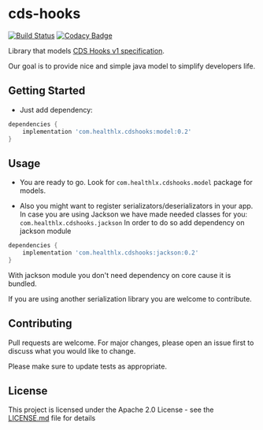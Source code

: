 # cds-hooks
[![Build Status](https://travis-ci.org/HealthLX/cds-hooks.svg?branch=master)](https://travis-ci.org/HealthLX/cds-hooks)
[![Codacy Badge](https://api.codacy.com/project/badge/Grade/5aa00a93841d4a6c8a8c25555de3f9a5)](https://www.codacy.com/manual/dhasilin/cds-hooks?utm_source=github.com&amp;utm_medium=referral&amp;utm_content=HealthLX/cds-hooks&amp;utm_campaign=Badge_Grade)

Library that models [CDS Hooks v1 specification](https://cds-hooks.org/specification/1.0/).

Our goal is to provide nice and simple java model to simplify developers life.

## Getting Started
*   Just add dependency:

```groovy
dependencies {
	implementation 'com.healthlx.cdshooks:model:0.2'
}
```

## Usage

*   You are ready to go. Look for ```com.healthlx.cdshooks.model``` package for models.

*   Also you might want to register serializators/deserializators in your app.\
In case you are using Jackson we have made needed classes for you: ```com.healthlx.cdshooks.jackson```
In order to do so add dependency on jackson module
```groovy
dependencies {
	implementation 'com.healthlx.cdshooks:jackson:0.2'
}
```
With jackson module you don't need dependency on core cause it is bundled.

If you are using another serialization library you are welcome to contribute. 

## Contributing
Pull requests are welcome. For major changes, please open an issue first to discuss what you would like to change.

Please make sure to update tests as appropriate.

## License
This project is licensed under the Apache 2.0 License - see the [LICENSE.md](LICENSE.md) file for details
